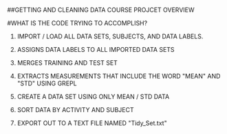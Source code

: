 
##GETTING AND CLEANING DATA COURSE PROJCET OVERVIEW

#WHAT IS THE CODE TRYING TO ACCOMPLISH?



1. IMPORT / LOAD ALL DATA SETS, SUBJECTS, AND DATA LABELS. 

2. ASSIGNS DATA LABELS TO ALL IMPORTED DATA SETS

3. MERGES TRAINING AND TEST SET

4. EXTRACTS MEASUREMENTS THAT INCLUDE THE WORD "MEAN" AND "STD" USING GREPL

5. CREATE A DATA SET USING ONLY MEAN / STD DATA

6. SORT DATA BY ACTIVITY AND SUBJECT

7. EXPORT OUT TO A TEXT FILE NAMED "Tidy_Set.txt"
